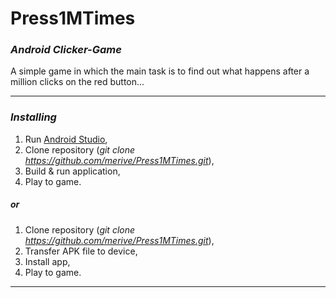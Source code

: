 # Press1MTimes
### _Android Clicker-Game_
A simple game in which the main task is to find out what happens after a million clicks on the red button...
_____
### _Installing_
1. Run [Android Studio](https://developer.android.com/studio),
2. Clone repository (_git clone https://github.com/merive/Press1MTimes.git_),
3. Build & run application,
4. Play to game.
##### _or_
1. Clone repository (_git clone https://github.com/merive/Press1MTimes.git_),
2. Transfer APK file to device,
3. Install app,
4. Play to game.
_____